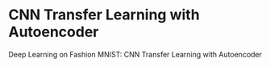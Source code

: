 # CNN Transfer Learning with Autoencoder
 Deep Learning on Fashion MNIST: CNN Transfer Learning with Autoencoder
